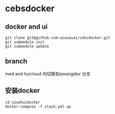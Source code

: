 # cebsdocker
## docker and ui
```
git clone git@github.com:aiaiwuai/cebsdocker.git
git submodule init
git submodule update
```  
## branch
med and huicloud 均切换到qwangdev 分支

## 安装docker
```
cd xiaohuidocker
docker-compose -f stack.yml up
```
